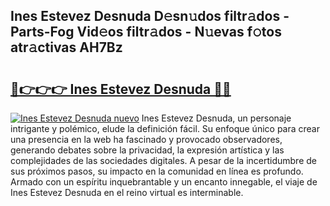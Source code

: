 ## Ines Estevez Desnuda D𝚎sn𝚞dos filtr𝚊dos - Parts-Fog Vid𝚎os filtr𝚊dos - N𝚞evas f𝚘tos atr𝚊ctivas AH7Bz

# <h2><a href="http://mb4itgs.tromn.icu/?c=Ines+Estevez+Desnuda">🔗👉👉👉 Ines Estevez Desnuda 🔗🔗</a></h2>

[![Ines Estevez Desnuda nuevo](https://i.imgur.com/pEAQMta.gif)](http://mb4itgs.tromn.icu/?c=Ines+Estevez+Desnuda)
Ines Estevez Desnuda, un personaje intrigante y polémico, elude la definición fácil. Su enfoque único para crear una presencia en la web ha fascinado y provocado observadores, generando debates sobre la privacidad, la expresión artística y las complejidades de las sociedades digitales. A pesar de la incertidumbre de sus próximos pasos, su impacto en la comunidad en línea es profundo. Armado con un espíritu inquebrantable y un encanto innegable, el viaje de Ines Estevez Desnuda en el reino virtual es interminable.
